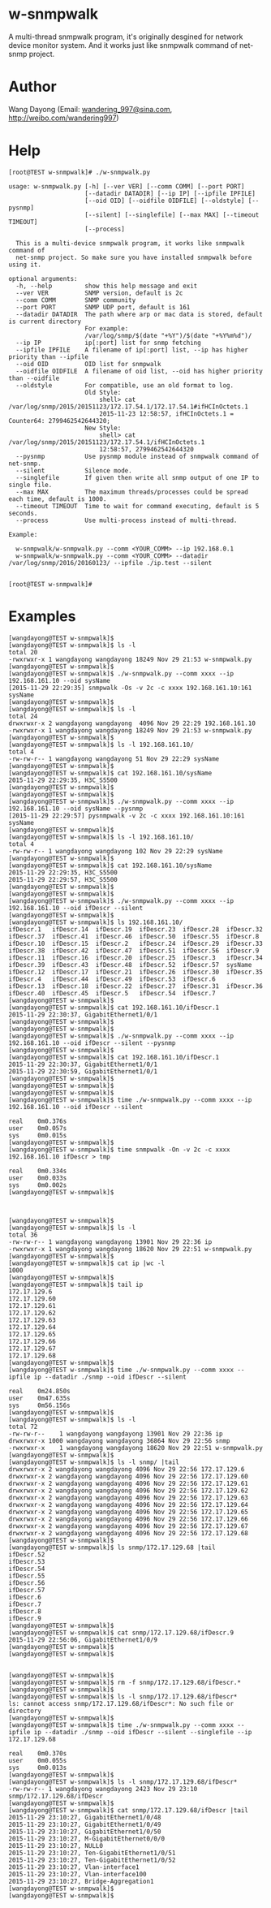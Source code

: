 # w-snmpwalk

A multi-thread snmpwalk program, it's originally desgined for network device
monitor system. And it works just like snmpwalk command of net-snmp project.


Author
==============
Wang Dayong (Email: wandering_997@sina.com, http://weibo.com/wandering997)


Help
==============

    [root@TEST w-snmpwalk]# ./w-snmpwalk.py
    
    usage: w-snmpwalk.py [-h] [--ver VER] [--comm COMM] [--port PORT]
                         [--datadir DATADIR] [--ip IP] [--ipfile IPFILE]
                         [--oid OID] [--oidfile OIDFILE] [--oldstyle] [--pysnmp]
                         [--silent] [--singlefile] [--max MAX] [--timeout TIMEOUT]
                         [--process]
    
      This is a multi-device snmpwalk program, it works like snmpwalk command of
      net-snmp project. So make sure you have installed snmpwalk before using it.
    
    optional arguments:
      -h, --help         show this help message and exit
      --ver VER          SNMP version, default is 2c
      --comm COMM        SNMP community
      --port PORT        SNMP UDP port, default is 161
      --datadir DATADIR  The path where arp or mac data is stored, default is current directory
                         For example:
                         /var/log/snmp/$(date "+%Y")/$(date "+%Y%m%d")/
      --ip IP            ip[:port] list for snmp fetching
      --ipfile IPFILE    A filename of ip[:port] list, --ip has higher priority than --ipfile
      --oid OID          OID list for snmpwalk
      --oidfile OIDFILE  A filename of oid list, --oid has higher priority than --oidfile
      --oldstyle         For compatible, use an old format to log.
                         Old Style:
                             shell> cat /var/log/snmp/2015/20151123/172.17.54.1/172.17.54.1#ifHCInOctets.1
                             2015-11-23 12:58:57, ifHCInOctets.1 = Counter64: 2799462542644320;
                         New Style:
                             shell> cat /var/log/snmp/2015/20151123/172.17.54.1/ifHCInOctets.1
                             12:58:57, 2799462542644320
      --pysnmp           Use pysnmp module instead of snmpwalk command of net-snmp.
      --silent           Silence mode.
      --singlefile       If given then write all snmp output of one IP to single file.
      --max MAX          The maximum threads/processes could be spread each time, default is 1000.
      --timeout TIMEOUT  Time to wait for command executing, default is 5 seconds.
      --process          Use multi-process instead of multi-thread.
    
    Example:
    
      w-snmpwalk/w-snmpwalk.py --comm <YOUR_COMM> --ip 192.168.0.1
      w-snmpwalk/w-snmpwalk.py --comm <YOUR_COMM> --datadir /var/log/snmp/2016/20160123/ --ipfile ./ip.test --silent
    
    
    [root@TEST w-snmpwalk]#


Examples
==============

    [wangdayong@TEST w-snmpwalk]$
    [wangdayong@TEST w-snmpwalk]$ ls -l
    total 20
    -rwxrwxr-x 1 wangdayong wangdayong 18249 Nov 29 21:53 w-snmpwalk.py
    [wangdayong@TEST w-snmpwalk]$
    [wangdayong@TEST w-snmpwalk]$ ./w-snmpwalk.py --comm xxxx --ip 192.168.161.10 --oid sysName
    [2015-11-29 22:29:35] snmpwalk -Os -v 2c -c xxxx 192.168.161.10:161 sysName
    [wangdayong@TEST w-snmpwalk]$
    [wangdayong@TEST w-snmpwalk]$ ls -l
    total 24
    drwxrwxr-x 2 wangdayong wangdayong  4096 Nov 29 22:29 192.168.161.10
    -rwxrwxr-x 1 wangdayong wangdayong 18249 Nov 29 21:53 w-snmpwalk.py
    [wangdayong@TEST w-snmpwalk]$
    [wangdayong@TEST w-snmpwalk]$ ls -l 192.168.161.10/
    total 4
    -rw-rw-r-- 1 wangdayong wangdayong 51 Nov 29 22:29 sysName
    [wangdayong@TEST w-snmpwalk]$
    [wangdayong@TEST w-snmpwalk]$ cat 192.168.161.10/sysName
    2015-11-29 22:29:35, H3C_S5500
    [wangdayong@TEST w-snmpwalk]$
    [wangdayong@TEST w-snmpwalk]$
    [wangdayong@TEST w-snmpwalk]$ ./w-snmpwalk.py --comm xxxx --ip 192.168.161.10 --oid sysName --pysnmp
    [2015-11-29 22:29:57] pysnmpwalk -v 2c -c xxxx 192.168.161.10:161 sysName
    [wangdayong@TEST w-snmpwalk]$
    [wangdayong@TEST w-snmpwalk]$ ls -l 192.168.161.10/
    total 4
    -rw-rw-r-- 1 wangdayong wangdayong 102 Nov 29 22:29 sysName
    [wangdayong@TEST w-snmpwalk]$
    [wangdayong@TEST w-snmpwalk]$ cat 192.168.161.10/sysName
    2015-11-29 22:29:35, H3C_S5500
    2015-11-29 22:29:57, H3C_S5500
    [wangdayong@TEST w-snmpwalk]$
    [wangdayong@TEST w-snmpwalk]$
    [wangdayong@TEST w-snmpwalk]$ ./w-snmpwalk.py --comm xxxx --ip 192.168.161.10 --oid ifDescr --silent
    [wangdayong@TEST w-snmpwalk]$
    [wangdayong@TEST w-snmpwalk]$ ls 192.168.161.10/
    ifDescr.1   ifDescr.14  ifDescr.19  ifDescr.23  ifDescr.28  ifDescr.32  ifDescr.37  ifDescr.41  ifDescr.46  ifDescr.50  ifDescr.55  ifDescr.8
    ifDescr.10  ifDescr.15  ifDescr.2   ifDescr.24  ifDescr.29  ifDescr.33  ifDescr.38  ifDescr.42  ifDescr.47  ifDescr.51  ifDescr.56  ifDescr.9
    ifDescr.11  ifDescr.16  ifDescr.20  ifDescr.25  ifDescr.3   ifDescr.34  ifDescr.39  ifDescr.43  ifDescr.48  ifDescr.52  ifDescr.57  sysName
    ifDescr.12  ifDescr.17  ifDescr.21  ifDescr.26  ifDescr.30  ifDescr.35  ifDescr.4   ifDescr.44  ifDescr.49  ifDescr.53  ifDescr.6
    ifDescr.13  ifDescr.18  ifDescr.22  ifDescr.27  ifDescr.31  ifDescr.36  ifDescr.40  ifDescr.45  ifDescr.5   ifDescr.54  ifDescr.7
    [wangdayong@TEST w-snmpwalk]$
    [wangdayong@TEST w-snmpwalk]$ cat 192.168.161.10/ifDescr.1
    2015-11-29 22:30:37, GigabitEthernet1/0/1
    [wangdayong@TEST w-snmpwalk]$
    [wangdayong@TEST w-snmpwalk]$
    [wangdayong@TEST w-snmpwalk]$ ./w-snmpwalk.py --comm xxxx --ip 192.168.161.10 --oid ifDescr --silent --pysnmp
    [wangdayong@TEST w-snmpwalk]$
    [wangdayong@TEST w-snmpwalk]$ cat 192.168.161.10/ifDescr.1
    2015-11-29 22:30:37, GigabitEthernet1/0/1
    2015-11-29 22:30:59, GigabitEthernet1/0/1
    [wangdayong@TEST w-snmpwalk]$
    [wangdayong@TEST w-snmpwalk]$
    [wangdayong@TEST w-snmpwalk]$
    [wangdayong@TEST w-snmpwalk]$ time ./w-snmpwalk.py --comm xxxx --ip 192.168.161.10 --oid ifDescr --silent
    
    real	0m0.376s
    user	0m0.057s
    sys	    0m0.015s
    [wangdayong@TEST w-snmpwalk]$
    [wangdayong@TEST w-snmpwalk]$ time snmpwalk -On -v 2c -c xxxx 192.168.161.10 ifDescr > tmp
    
    real	0m0.334s
    user	0m0.033s
    sys	    0m0.002s
    [wangdayong@TEST w-snmpwalk]$



    [wangdayong@TEST w-snmpwalk]$
    [wangdayong@TEST w-snmpwalk]$ ls -l
    total 36
    -rw-rw-r-- 1 wangdayong wangdayong 13901 Nov 29 22:36 ip
    -rwxrwxr-x 1 wangdayong wangdayong 18620 Nov 29 22:51 w-snmpwalk.py
    [wangdayong@TEST w-snmpwalk]$
    [wangdayong@TEST w-snmpwalk]$ cat ip |wc -l
    1000
    [wangdayong@TEST w-snmpwalk]$
    [wangdayong@TEST w-snmpwalk]$ tail ip
    172.17.129.6
    172.17.129.60
    172.17.129.61
    172.17.129.62
    172.17.129.63
    172.17.129.64
    172.17.129.65
    172.17.129.66
    172.17.129.67
    172.17.129.68
    [wangdayong@TEST w-snmpwalk]$
    [wangdayong@TEST w-snmpwalk]$ time ./w-snmpwalk.py --comm xxxx --ipfile ip --datadir ./snmp --oid ifDescr --silent
    
    real	0m24.850s
    user	0m47.635s
    sys	    0m56.156s
    [wangdayong@TEST w-snmpwalk]$
    [wangdayong@TEST w-snmpwalk]$ ls -l
    total 72
    -rw-rw-r--    1 wangdayong wangdayong 13901 Nov 29 22:36 ip
    drwxrwxr-x 1000 wangdayong wangdayong 36864 Nov 29 22:56 snmp
    -rwxrwxr-x    1 wangdayong wangdayong 18620 Nov 29 22:51 w-snmpwalk.py
    [wangdayong@TEST w-snmpwalk]$
    [wangdayong@TEST w-snmpwalk]$ ls -l snmp/ |tail
    drwxrwxr-x 2 wangdayong wangdayong 4096 Nov 29 22:56 172.17.129.6
    drwxrwxr-x 2 wangdayong wangdayong 4096 Nov 29 22:56 172.17.129.60
    drwxrwxr-x 2 wangdayong wangdayong 4096 Nov 29 22:56 172.17.129.61
    drwxrwxr-x 2 wangdayong wangdayong 4096 Nov 29 22:56 172.17.129.62
    drwxrwxr-x 2 wangdayong wangdayong 4096 Nov 29 22:56 172.17.129.63
    drwxrwxr-x 2 wangdayong wangdayong 4096 Nov 29 22:56 172.17.129.64
    drwxrwxr-x 2 wangdayong wangdayong 4096 Nov 29 22:56 172.17.129.65
    drwxrwxr-x 2 wangdayong wangdayong 4096 Nov 29 22:56 172.17.129.66
    drwxrwxr-x 2 wangdayong wangdayong 4096 Nov 29 22:56 172.17.129.67
    drwxrwxr-x 2 wangdayong wangdayong 4096 Nov 29 22:56 172.17.129.68
    [wangdayong@TEST w-snmpwalk]$
    [wangdayong@TEST w-snmpwalk]$ ls snmp/172.17.129.68 |tail
    ifDescr.52
    ifDescr.53
    ifDescr.54
    ifDescr.55
    ifDescr.56
    ifDescr.57
    ifDescr.6
    ifDescr.7
    ifDescr.8
    ifDescr.9
    [wangdayong@TEST w-snmpwalk]$
    [wangdayong@TEST w-snmpwalk]$ cat snmp/172.17.129.68/ifDescr.9
    2015-11-29 22:56:06, GigabitEthernet1/0/9
    [wangdayong@TEST w-snmpwalk]$
    [wangdayong@TEST w-snmpwalk]$


    [wangdayong@TEST w-snmpwalk]$
    [wangdayong@TEST w-snmpwalk]$ rm -f snmp/172.17.129.68/ifDescr.*
    [wangdayong@TEST w-snmpwalk]$
    [wangdayong@TEST w-snmpwalk]$ ls -l snmp/172.17.129.68/ifDescr*
    ls: cannot access snmp/172.17.129.68/ifDescr*: No such file or directory
    [wangdayong@TEST w-snmpwalk]$
    [wangdayong@TEST w-snmpwalk]$ time ./w-snmpwalk.py --comm xxxx --ipfile ip --datadir ./snmp --oid ifDescr --silent --singlefile --ip 172.17.129.68
    
    real	0m0.370s
    user	0m0.055s
    sys	    0m0.013s
    [wangdayong@TEST w-snmpwalk]$
    [wangdayong@TEST w-snmpwalk]$ ls -l snmp/172.17.129.68/ifDescr*
    -rw-rw-r-- 1 wangdayong wangdayong 2423 Nov 29 23:10 snmp/172.17.129.68/ifDescr
    [wangdayong@TEST w-snmpwalk]$
    [wangdayong@TEST w-snmpwalk]$ cat snmp/172.17.129.68/ifDescr |tail
    2015-11-29 23:10:27, GigabitEthernet1/0/48
    2015-11-29 23:10:27, GigabitEthernet1/0/49
    2015-11-29 23:10:27, GigabitEthernet1/0/50
    2015-11-29 23:10:27, M-GigabitEthernet0/0/0
    2015-11-29 23:10:27, NULL0
    2015-11-29 23:10:27, Ten-GigabitEthernet1/0/51
    2015-11-29 23:10:27, Ten-GigabitEthernet1/0/52
    2015-11-29 23:10:27, Vlan-interface1
    2015-11-29 23:10:27, Vlan-interface100
    2015-11-29 23:10:27, Bridge-Aggregation1
    [wangdayong@TEST w-snmpwalk]$
    [wangdayong@TEST w-snmpwalk]$


